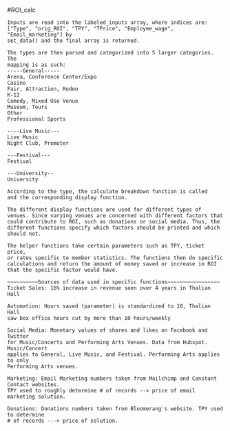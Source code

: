 #ROI_calc

~~~~~~~~~~~~~~~~~~~~~~~Overview~~~~~~~~~~~~~~~~~~~~~~~~~~~~~~~~~~~~~~
Inputs are read into the labeled_inputs array, where indices are:
["Type", "orig_ROI", "TPY", "TPrice", "Employee_wage", "Email_marketing"] by 
set_data() and the final array is returned.

The types are then parsed and categorized into 5 larger categories. The
mapping is as such: 
-----General-----				
Arena, Conference Center/Expo
Casino
Fair, Attraction, Rodeo
K-12
Comedy, Mixed Use Venue
Museum, Tours
Other
Professional Sports

----Live Music---
Live Music
Night Club, Promoter

---Festival---
Festival

---University--
University 

According to the type, the calculate breakdown function is called
and the corresponding display function. 

The different display functions are used for different types of
venues. Since varying venues are concerned with different factors that
could contribute to ROI, such as donations or social media. Thus, the 
different functions specify which factors should be printed and which 
should not. 

The helper functions take certain parameters such as TPY, ticket price, 
or rates specific to member statistics. The functions then do specific 
calculations and return the amount of money saved or increase in ROI 
that the specific factor would have. 

~~~~~~~~~~Sources of data used in specific functions~~~~~~~~~~~~~~~~~
Ticket Sales: 16% increase in revenue seen over 4 years in Thalian Hall

Automation: Hours saved (parameter) is standardized to 10, Thalian Hall
saw box office hours cut by more than 10 hours/weekly 

Social Media: Monetary values of shares and likes on Facebook and Twitter
for Music/Concerts and Performing Arts Venues. Data from Hubspot. Music/Concert
applies to General, Live Music, and Festival. Performing Arts applies to only
Performing Arts venues. 

Marketing: Email Marketing numbers taken from Mailchimp and Constant Contact websites.
TPY used to roughly determine # of records --> price of email marketing solution.

Donations: Donations numbers taken from Bloomerang's website. TPY used to determine
# of records ---> price of solution. 


